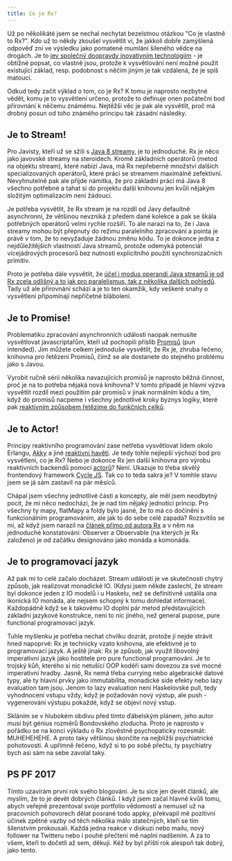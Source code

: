 ```yaml
---
title: Co je Rx?
---
```


Už po několikáté jsem se nechal nechytat bezelstnou otázkou "Co je vlastně to Rx?". Kdo už to někdy zkoušel vysvětlit ví,
že jakkoli dobře zamýšlená odpověď zní ve výsledku jako pomatené mumlání šíleného vědce na drogách.
Je to [jev společný doopravdy inovativním technologiím][docker] - je obtížné popsat, co vlastně jsou,
protože k vysvětlování není možné použít existující základ, resp. podobnost s něčím jiným je tak vzdálená,
že je spíš matoucí.

Odkud tedy začít výklad o tom, co je Rx? K tomu je naprosto nezbytné vědět, komu je to vysvětlení určeno,
protože to definuje onen počáteční bod přirovnání k něčemu známému. Nejtěžší věc je pak ale vysvětlit, proč má
drobný posun od toho známého principu tak zásadní následky.

## Je to Stream!
Pro Javisty, kteří už se sžili s [Java 8 streamy][stream], je to jednoduché. Rx je něco jako javovské streamy na
steroidech. Kromě základních operátorů (metod na objektu stream), které nabízí Java, má Rx nepřeberné množství
dalších specializovaných operátorů, které práci se streamem maximálně zefektivní. Nevyhnutelně pak ale přijde
námitka, že pro základní práci má Java 8 všechno potřebné a tahat si do projektu další knihovnu jen kvůli nějakým
složitým optimalizacím není žádoucí.

Je potřeba vysvětlit, že Rx stream je na rozdíl od Javy defaultně asynchronní, že většinou nevzniká z předem dané
kolekce a pak se škála potřebných operátorů velmi rychle rozšíří. To ale narazí na to, že i Java streamy mohou být
přepnuty do režimu paralelního zpracování a pointa je právě v tom, že to nevyžaduje žádnou změnu kódu. To je
dokonce jedna z nejdůležitějších vlastností Java streamů, protože odemyká potenciál vícejádrových procesorů bez
nutnosti explicitního použití synchronizačních primitiv.

Proto je potřeba dále vysvětlit, že [účel i modus operandi Java streamů je od Rx zcela odlišný a to jak pro paralelismus, tak z několika dalších pohledů][stream vs rx]. Tady už ale přirovnání schází a je to ten okamžik, kdy veškeré snahy o vysvětlení připomínají nepříčetné blábolení.

## Je to Promise!
Problematiku zpracování asynchronních událostí naopak nemusíte vysvětlovat javascriptařům, kteří už pochopili
příslib [Promisů][promise] (pun intended). Jim můžete celkem jednoduše vysvětlit, že Rx je, zhruba řečeno,
knihovna pro řetězení Promisů, čímž se ale dostanete do stejného problému jako s Javou.

Vyrobit ručně sérii několika navazujících promisů je naprosto běžná činnost, proč je na to potřeba nějaká nová
knihovna? V tomto případě je hlavní výzva vysvětlit rozdíl mezi použitím pár promisů v jinak normálním kódu a tím,
když do promisů nacpeme i všechny jednotlivé kroky byznys logiky, které pak [reaktivním způsobem řetězíme do
funkčních celků][stalz].

## Je to Actor!
Principy reaktivního programování zase netřeba vysvětlovat lidem okolo Erlangu, [Akky][akka] a jiné
[reaktivní havěti][reactive]. Je tedy tohle nejlepší výchozí bod pro vysvětlení, co je Rx? Nebo je dokonce Rx
jen další knihovna pro výrobu reaktivních backendů pomocí [actorů][actor]? Není. Ukazuje to třeba skvělý
frontendový framework [Cycle JS][cyclejs]. Tak co to teda sakra je? V tomhle stavu jsem se já sám zastavil
na pár měsíců.

Chápal jsem všechny jednotlivé části a koncepty, ale měl jsem neodbytný pocit, že mi něco nedochází, že je nad
tím nějaký jednotící princip. Pro všechny ty mapy, flatMapy a foldy bylo jasné, že to má co dočinění s funkcionálním
programováním, ale jak to do sebe celé zapadá? Rozsvítilo se mi, až když jsem narazil na
[článek přímo od autora Rx][erik] a v něm na jednoduché konstatování: Observer a Observable (na kterých je Rx
založeno) je od začátku designováno jako monáda a komonáda.

## Je to programovací jazyk
Až pak mi to celé začalo docházet. Stream událostí je ve skutečnosti chytrý způsob, jak realizovat monadické IO.
(Kdysi jsem někde zaslechl, že stream byl dokonce jeden z IO modelů i u Haskelu, než se definitivně ustálila
ona ikonická IO monáda, ale nejsem schopný k tomu dohledat informace). Každopádně když se k takovému IO doplní
pár metod představujících základní jazykové konstrukce, není to nic jiného, než general pupose, pure functional
programovací jazyk.

Tuhle myšlenku je potřeba nechat chvilku dozrát, protože jí nejde strávit hned napoprvé: Rx je technicky vzato
knihovna, ale efektivně je to programovací jazyk. A ještě jinak: Rx je způsob, jak využít libovolný imperativní
jazyk jako hostitele pro pure functional programování. Je to trojský kůň, kterého si nic netušící OOP kodéři
sami dovezou za své mocné imperativní hradby. Jasně, Rx nemá třeba currying nebo algebraické datové typy, ale ty
hlavní prvky jako immutabilita, monadické side efekty nebo lazy evaluation tam jsou. Jenom to lazy evaluation
není Haskelovské pull, tedy vyhodnocení vstupu vždy, když je požadován nový výstup, ale push - vygenerování
výstupu pokaždé, když se objeví nový vstup.

Skláním se v hlubokém obdivu před tímto ďábelským plánem, jeho autor musí být génius rozměrů Bondovského
zloducha. Proto je naprosto v pořádku se na konci výkladu o Rx zlověstně psychopaticky rozesmát: MUHEHEHEHE.
A proto taky většinou skončíte na nejbližší psychiatrické pohotovosti. A upřímně řečeno, když si to po sobě
přečtu, ty psychiatry bych asi sám na sebe zavolal taky.

## PS PF 2017
Tímto uzavírám první rok svého blogování. Je tu sice jen devět článků, ale myslím, že to je devět dobrých článků.
I když jsem začal hlavně kvůli tomu, abych veřejně prezentoval svoje portfolio vědomostí a nemusel už na pracovních
pohovorech dělat posrané todo appky, překvapil mě pozitivní účinek zpětné vazby od těch několika málo statečných,
kteří se tím šílenstvím prokousali. Každá jedna reakce v diskuzi nebo mailu, nový follower na Twitteru nebo i pouhé
přečtení mě naplní nadšením. A za to všem, kteří to dočetli až sem, děkuji. Kéž by byl příští rok alespoň tak dobrý,
jako tento.

[stream vs rx]: http://stackoverflow.com/a/35759458/263639
[docker]: http://adamierymenko.com/docker-not-even-a-linker/
[promise]: https://promisesaplus.com/
[akka]: http://akka.io/
[actor]: https://en.wikipedia.org/wiki/Actor_model
[reactive]: http://www.reactivemanifesto.org/
[erik]: http://queue.acm.org/detail.cfm?id=2169076
[stalz]: https://gist.github.com/staltz/868e7e9bc2a7b8c1f754#reactive-programming-is-programming-with-asynchronous-data-streams
[stream]: http://www.oracle.com/technetwork/articles/java/ma14-java-se-8-streams-2177646.html
[cyclejs]: https://cycle.js.org/
